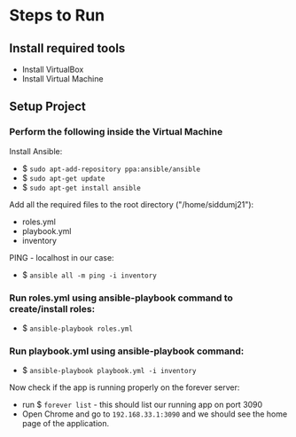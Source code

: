 # Steps to Run

## Install required tools

* Install VirtualBox
* Install Virtual Machine

## Setup Project

### Perform the following inside the Virtual Machine

Install Ansible:
* $ `sudo apt-add-repository ppa:ansible/ansible`
* $ `sudo apt-get update`
* $ `sudo apt-get install ansible`

Add all the required files to the root directory ("/home/siddumj21"):
* roles.yml
* playbook.yml
* inventory


PING - localhost in our case:
* $ `ansible all -m ping -i inventory`

### Run roles.yml using ansible-playbook command to create/install roles:
* $ `ansible-playbook roles.yml`

### Run playbook.yml using ansible-playbook command:
* $ `ansible-playbook playbook.yml -i inventory`

Now check if the app is running properly on the forever server: 
* run $ `forever list` - this should list our running app on port 3090
* Open Chrome and go to `192.168.33.1:3090` and we should see the home page of the application.


